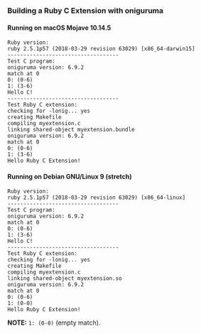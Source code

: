 
### Building a Ruby C Extension with oniguruma

#### Running on macOS Mojave 10.14.5
```
Ruby version:
ruby 2.5.1p57 (2018-03-29 revision 63029) [x86_64-darwin15]
-----------------------------------
Test C program:
oniguruma version: 6.9.2
match at 0
0: (0-6)
1: (3-6)
Hello C!
-----------------------------------
Test Ruby C extension:
checking for -lonig... yes
creating Makefile
compiling myextension.c
linking shared-object myextension.bundle
oniguruma version: 6.9.2
match at 0
0: (0-6)
1: (3-6)
Hello Ruby C Extension!
```

#### Running on Debian GNU/Linux 9 (stretch)
```
Ruby version:
ruby 2.5.1p57 (2018-03-29 revision 63029) [x86_64-linux]
-----------------------------------
Test C program:
oniguruma version: 6.9.2
match at 0
0: (0-6)
1: (3-6)
Hello C!
-----------------------------------
Test Ruby C extension:
checking for -lonig... yes
creating Makefile
compiling myextension.c
linking shared-object myextension.so
oniguruma version: 6.9.2
match at 0
0: (0-6)
1: (0-0)
Hello Ruby C Extension!
```

**NOTE:** `1: (0-0)` (empty match).
